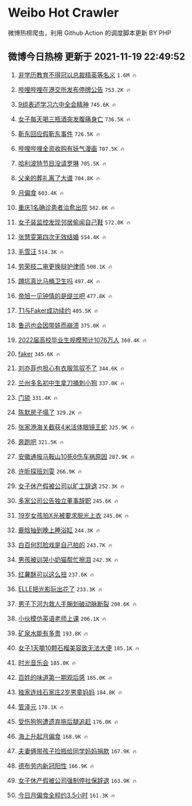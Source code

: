 # Weibo Hot Crawler 



微博热榜爬虫，利用 Github Action 的调度脚本更新 BY PHP 


## 微博今日热榜 更新于 2021-11-19 22:49:52 
1. [非学历教育不得冠以总裁精英等名义](https://s.weibo.com/weibo?q=%23%E9%9D%9E%E5%AD%A6%E5%8E%86%E6%95%99%E8%82%B2%E4%B8%8D%E5%BE%97%E5%86%A0%E4%BB%A5%E6%80%BB%E8%A3%81%E7%B2%BE%E8%8B%B1%E7%AD%89%E5%90%8D%E4%B9%89%23&Refer=top) `1.6M 🔥` 

1. [哔哩哔哩在港交所发布停牌公告](https://s.weibo.com/weibo?q=%23%E5%93%94%E5%93%A9%E5%93%94%E5%93%A9%E5%9C%A8%E6%B8%AF%E4%BA%A4%E6%89%80%E5%8F%91%E5%B8%83%E5%81%9C%E7%89%8C%E5%85%AC%E5%91%8A%23&Refer=top) `753.2K 🔥` 

1. [9组表述学习六中全会精神](https://s.weibo.com/weibo?q=%239%E7%BB%84%E8%A1%A8%E8%BF%B0%E5%AD%A6%E4%B9%A0%E5%85%AD%E4%B8%AD%E5%85%A8%E4%BC%9A%E7%B2%BE%E7%A5%9E%23&Refer=top) `745.6K 🔥` 

1. [女子每天喝三瓶酒突发腹痛身亡](https://s.weibo.com/weibo?q=%23%E5%A5%B3%E5%AD%90%E6%AF%8F%E5%A4%A9%E5%96%9D%E4%B8%89%E7%93%B6%E9%85%92%E7%AA%81%E5%8F%91%E8%85%B9%E7%97%9B%E8%BA%AB%E4%BA%A1%23&Refer=top) `736.5K 🔥` 

1. [靳东回应假靳东事件](https://s.weibo.com/weibo?q=%23%E9%9D%B3%E4%B8%9C%E5%9B%9E%E5%BA%94%E5%81%87%E9%9D%B3%E4%B8%9C%E4%BA%8B%E4%BB%B6%23&Refer=top) `726.5K 🔥` 

1. [哔哩哔哩全资收购有妖气漫画](https://s.weibo.com/weibo?q=%23%E5%93%94%E5%93%A9%E5%93%94%E5%93%A9%E5%85%A8%E8%B5%84%E6%94%B6%E8%B4%AD%E6%9C%89%E5%A6%96%E6%B0%94%E6%BC%AB%E7%94%BB%23&Refer=top) `707.5K 🔥` 

1. [哈利波特节目没请罗琳](https://s.weibo.com/weibo?q=%23%E5%93%88%E5%88%A9%E6%B3%A2%E7%89%B9%E8%8A%82%E7%9B%AE%E6%B2%A1%E8%AF%B7%E7%BD%97%E7%90%B3%23&Refer=top) `705.5K 🔥` 

1. [父亲的葬礼离了大谱](https://s.weibo.com/weibo?q=%23%E7%88%B6%E4%BA%B2%E7%9A%84%E8%91%AC%E7%A4%BC%E7%A6%BB%E4%BA%86%E5%A4%A7%E8%B0%B1%23&Refer=top) `704.8K 🔥` 

1. [月偏食](https://s.weibo.com/weibo?q=%23%E6%9C%88%E5%81%8F%E9%A3%9F%23&Refer=top) `603.4K 🔥` 

1. [重庆1名确诊患者治愈出院](https://s.weibo.com/weibo?q=%23%E9%87%8D%E5%BA%861%E5%90%8D%E7%A1%AE%E8%AF%8A%E6%82%A3%E8%80%85%E6%B2%BB%E6%84%88%E5%87%BA%E9%99%A2%23&Refer=top) `582.6K 🔥` 

1. [女子装监控发现邻居偷闻自己鞋](https://s.weibo.com/weibo?q=%23%E5%A5%B3%E5%AD%90%E8%A3%85%E7%9B%91%E6%8E%A7%E5%8F%91%E7%8E%B0%E9%82%BB%E5%B1%85%E5%81%B7%E9%97%BB%E8%87%AA%E5%B7%B1%E9%9E%8B%23&Refer=top) `572.0K 🔥` 

1. [张慧雯第四次无效结婚](https://s.weibo.com/weibo?q=%23%E5%BC%A0%E6%85%A7%E9%9B%AF%E7%AC%AC%E5%9B%9B%E6%AC%A1%E6%97%A0%E6%95%88%E7%BB%93%E5%A9%9A%23&Refer=top) `554.4K 🔥` 

1. [毛雪汪](https://s.weibo.com/weibo?q=%E6%AF%9B%E9%9B%AA%E6%B1%AA&Refer=top) `514.3K 🔥` 

1. [劳荣枝二审更换辩护律师](https://s.weibo.com/weibo?q=%23%E5%8A%B3%E8%8D%A3%E6%9E%9D%E4%BA%8C%E5%AE%A1%E6%9B%B4%E6%8D%A2%E8%BE%A9%E6%8A%A4%E5%BE%8B%E5%B8%88%23&Refer=top) `508.1K 🔥` 

1. [蹲坑真比马桶卫生吗](https://s.weibo.com/weibo?q=%23%E8%B9%B2%E5%9D%91%E7%9C%9F%E6%AF%94%E9%A9%AC%E6%A1%B6%E5%8D%AB%E7%94%9F%E5%90%97%23&Refer=top) `497.4K 🔥` 

1. [帝旭一见钟情的是缇兰吧](https://s.weibo.com/weibo?q=%23%E5%B8%9D%E6%97%AD%E4%B8%80%E8%A7%81%E9%92%9F%E6%83%85%E7%9A%84%E6%98%AF%E7%BC%87%E5%85%B0%E5%90%A7%23&Refer=top) `477.8K 🔥` 

1. [T1与Faker成功续约](https://s.weibo.com/weibo?q=%23T1%E4%B8%8EFaker%E6%88%90%E5%8A%9F%E7%BB%AD%E7%BA%A6%23&Refer=top) `405.5K 🔥` 

1. [鲁迅也会因带娃而崩溃](https://s.weibo.com/weibo?q=%23%E9%B2%81%E8%BF%85%E4%B9%9F%E4%BC%9A%E5%9B%A0%E5%B8%A6%E5%A8%83%E8%80%8C%E5%B4%A9%E6%BA%83%23&Refer=top) `375.0K 🔥` 

1. [2022届高校毕业生规模预计1076万人](https://s.weibo.com/weibo?q=%232022%E5%B1%8A%E9%AB%98%E6%A0%A1%E6%AF%95%E4%B8%9A%E7%94%9F%E8%A7%84%E6%A8%A1%E9%A2%84%E8%AE%A11076%E4%B8%87%E4%BA%BA%23&Refer=top) `360.4K 🔥` 

1. [faker](https://s.weibo.com/weibo?q=%23faker%23&Refer=top) `345.6K 🔥` 

1. [刘亦菲也担心有衣服驾驭不了](https://s.weibo.com/weibo?q=%23%E5%88%98%E4%BA%A6%E8%8F%B2%E4%B9%9F%E6%8B%85%E5%BF%83%E6%9C%89%E8%A1%A3%E6%9C%8D%E9%A9%BE%E9%A9%AD%E4%B8%8D%E4%BA%86%23&Refer=top) `344.6K 🔥` 

1. [兰州多名初中生拿刀捅刺小狗](https://s.weibo.com/weibo?q=%23%E5%85%B0%E5%B7%9E%E5%A4%9A%E5%90%8D%E5%88%9D%E4%B8%AD%E7%94%9F%E6%8B%BF%E5%88%80%E6%8D%85%E5%88%BA%E5%B0%8F%E7%8B%97%23&Refer=top) `337.0K 🔥` 

1. [门锁](https://s.weibo.com/weibo?q=%E9%97%A8%E9%94%81&Refer=top) `331.4K 🔥` 

1. [陈默房子塌了](https://s.weibo.com/weibo?q=%23%E9%99%88%E9%BB%98%E6%88%BF%E5%AD%90%E5%A1%8C%E4%BA%86%23&Refer=top) `329.2K 🔥` 

1. [张家港海关截获4米活体眼镜王蛇](https://s.weibo.com/weibo?q=%23%E5%BC%A0%E5%AE%B6%E6%B8%AF%E6%B5%B7%E5%85%B3%E6%88%AA%E8%8E%B74%E7%B1%B3%E6%B4%BB%E4%BD%93%E7%9C%BC%E9%95%9C%E7%8E%8B%E8%9B%87%23&Refer=top) `325.9K 🔥` 

1. [奔跑吧](https://s.weibo.com/weibo?q=%E5%A5%94%E8%B7%91%E5%90%A7&Refer=top) `321.5K 🔥` 

1. [安徽通报马鞍山10死6伤车祸原因](https://s.weibo.com/weibo?q=%23%E5%AE%89%E5%BE%BD%E9%80%9A%E6%8A%A5%E9%A9%AC%E9%9E%8D%E5%B1%B110%E6%AD%BB6%E4%BC%A4%E8%BD%A6%E7%A5%B8%E5%8E%9F%E5%9B%A0%23&Refer=top) `287.9K 🔥` 

1. [许昕探班刘雯](https://s.weibo.com/weibo?q=%23%E8%AE%B8%E6%98%95%E6%8E%A2%E7%8F%AD%E5%88%98%E9%9B%AF%23&Refer=top) `266.9K 🔥` 

1. [女子休产假被公司以旷工辞退](https://s.weibo.com/weibo?q=%23%E5%A5%B3%E5%AD%90%E4%BC%91%E4%BA%A7%E5%81%87%E8%A2%AB%E5%85%AC%E5%8F%B8%E4%BB%A5%E6%97%B7%E5%B7%A5%E8%BE%9E%E9%80%80%23&Refer=top) `252.3K 🔥` 

1. [多家公司公告独立董事辞职](https://s.weibo.com/weibo?q=%23%E5%A4%9A%E5%AE%B6%E5%85%AC%E5%8F%B8%E5%85%AC%E5%91%8A%E7%8B%AC%E7%AB%8B%E8%91%A3%E4%BA%8B%E8%BE%9E%E8%81%8C%23&Refer=top) `245.6K 🔥` 

1. [19岁女孩拍X光被要求脱光上衣](https://s.weibo.com/weibo?q=%2319%E5%B2%81%E5%A5%B3%E5%AD%A9%E6%8B%8DX%E5%85%89%E8%A2%AB%E8%A6%81%E6%B1%82%E8%84%B1%E5%85%89%E4%B8%8A%E8%A1%A3%23&Refer=top) `245.0K 🔥` 

1. [鹿晗抽到晚上睡浴缸](https://s.weibo.com/weibo?q=%23%E9%B9%BF%E6%99%97%E6%8A%BD%E5%88%B0%E6%99%9A%E4%B8%8A%E7%9D%A1%E6%B5%B4%E7%BC%B8%23&Refer=top) `244.3K 🔥` 

1. [白百何怼脸戏是自己拍的](https://s.weibo.com/weibo?q=%23%E7%99%BD%E7%99%BE%E4%BD%95%E6%80%BC%E8%84%B8%E6%88%8F%E6%98%AF%E8%87%AA%E5%B7%B1%E6%8B%8D%E7%9A%84%23&Refer=top) `243.7K 🔥` 

1. [男孩被训哭小奶猫帮忙擦泪](https://s.weibo.com/weibo?q=%23%E7%94%B7%E5%AD%A9%E8%A2%AB%E8%AE%AD%E5%93%AD%E5%B0%8F%E5%A5%B6%E7%8C%AB%E5%B8%AE%E5%BF%99%E6%93%A6%E6%B3%AA%23&Refer=top) `242.3K 🔥` 

1. [红薯酥可以这么扭](https://s.weibo.com/weibo?q=%23%E7%BA%A2%E8%96%AF%E9%85%A5%E5%8F%AF%E4%BB%A5%E8%BF%99%E4%B9%88%E6%89%AD%23&Refer=top) `237.6K 🔥` 

1. [ELLE把光影玩出花了](https://s.weibo.com/weibo?q=%23ELLE%E6%8A%8A%E5%85%89%E5%BD%B1%E7%8E%A9%E5%87%BA%E8%8A%B1%E4%BA%86%23&Refer=top) `233.3K 🔥` 

1. [男子下河为救人手腕划破动脉断裂](https://s.weibo.com/weibo?q=%23%E7%94%B7%E5%AD%90%E4%B8%8B%E6%B2%B3%E4%B8%BA%E6%95%91%E4%BA%BA%E6%89%8B%E8%85%95%E5%88%92%E7%A0%B4%E5%8A%A8%E8%84%89%E6%96%AD%E8%A3%82%23&Refer=top) `208.6K 🔥` 

1. [小伙模仿英语老师上课](https://s.weibo.com/weibo?q=%23%E5%B0%8F%E4%BC%99%E6%A8%A1%E4%BB%BF%E8%8B%B1%E8%AF%AD%E8%80%81%E5%B8%88%E4%B8%8A%E8%AF%BE%23&Refer=top) `206.1K 🔥` 

1. [矿泉水能有多贵](https://s.weibo.com/weibo?q=%23%E7%9F%BF%E6%B3%89%E6%B0%B4%E8%83%BD%E6%9C%89%E5%A4%9A%E8%B4%B5%23&Refer=top) `193.8K 🔥` 

1. [女子1天嚼10颗石榴美容致无法大便](https://s.weibo.com/weibo?q=%23%E5%A5%B3%E5%AD%901%E5%A4%A9%E5%9A%BC10%E9%A2%97%E7%9F%B3%E6%A6%B4%E7%BE%8E%E5%AE%B9%E8%87%B4%E6%97%A0%E6%B3%95%E5%A4%A7%E4%BE%BF%23&Refer=top) `185.1K 🔥` 

1. [时光音乐会](https://s.weibo.com/weibo?q=%E6%97%B6%E5%85%89%E9%9F%B3%E4%B9%90%E4%BC%9A&Refer=top) `185.0K 🔥` 

1. [百姓的味道第一期观后感](https://s.weibo.com/weibo?q=%23%E7%99%BE%E5%A7%93%E7%9A%84%E5%91%B3%E9%81%93%E7%AC%AC%E4%B8%80%E6%9C%9F%E8%A7%82%E5%90%8E%E6%84%9F%23&Refer=top) `185.0K 🔥` 

1. [独家连线石家庄2岁男童妈妈](https://s.weibo.com/weibo?q=%23%E7%8B%AC%E5%AE%B6%E8%BF%9E%E7%BA%BF%E7%9F%B3%E5%AE%B6%E5%BA%842%E5%B2%81%E7%94%B7%E7%AB%A5%E5%A6%88%E5%A6%88%23&Refer=top) `184.8K 🔥` 

1. [管泽元](https://s.weibo.com/weibo?q=%E7%AE%A1%E6%B3%BD%E5%85%83&Refer=top) `178.1K 🔥` 

1. [受伤狗狗遭遗弃拖后腿追赶](https://s.weibo.com/weibo?q=%23%E5%8F%97%E4%BC%A4%E7%8B%97%E7%8B%97%E9%81%AD%E9%81%97%E5%BC%83%E6%8B%96%E5%90%8E%E8%85%BF%E8%BF%BD%E8%B5%B6%23&Refer=top) `176.0K 🔥` 

1. [海上升起月偏食](https://s.weibo.com/weibo?q=%23%E6%B5%B7%E4%B8%8A%E5%8D%87%E8%B5%B7%E6%9C%88%E5%81%8F%E9%A3%9F%23&Refer=top) `168.9K 🔥` 

1. [夫妻俩带孩子捡瓶给同学妈妈捐款](https://s.weibo.com/weibo?q=%23%E5%A4%AB%E5%A6%BB%E4%BF%A9%E5%B8%A6%E5%AD%A9%E5%AD%90%E6%8D%A1%E7%93%B6%E7%BB%99%E5%90%8C%E5%AD%A6%E5%A6%88%E5%A6%88%E6%8D%90%E6%AC%BE%23&Refer=top) `167.9K 🔥` 

1. [德布劳内新冠阳性](https://s.weibo.com/weibo?q=%23%E5%BE%B7%E5%B8%83%E5%8A%B3%E5%86%85%E6%96%B0%E5%86%A0%E9%98%B3%E6%80%A7%23&Refer=top) `166.9K 🔥` 

1. [女子休产假被公司强制停社保辞退](https://s.weibo.com/weibo?q=%23%E5%A5%B3%E5%AD%90%E4%BC%91%E4%BA%A7%E5%81%87%E8%A2%AB%E5%85%AC%E5%8F%B8%E5%BC%BA%E5%88%B6%E5%81%9C%E7%A4%BE%E4%BF%9D%E8%BE%9E%E9%80%80%23&Refer=top) `163.9K 🔥` 

1. [今日月偏食全程约3.5小时](https://s.weibo.com/weibo?q=%23%E4%BB%8A%E6%97%A5%E6%9C%88%E5%81%8F%E9%A3%9F%E5%85%A8%E7%A8%8B%E7%BA%A63.5%E5%B0%8F%E6%97%B6%23&Refer=top) `161.3K 🔥` 

